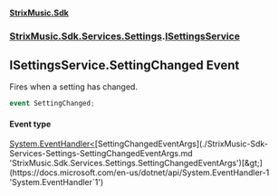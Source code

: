 #### [StrixMusic.Sdk](./index.md 'index')
### [StrixMusic.Sdk.Services.Settings](./StrixMusic-Sdk-Services-Settings.md 'StrixMusic.Sdk.Services.Settings').[ISettingsService](./StrixMusic-Sdk-Services-Settings-ISettingsService.md 'StrixMusic.Sdk.Services.Settings.ISettingsService')
## ISettingsService.SettingChanged Event
Fires when a setting has changed.  
```csharp
event SettingChanged;
```
#### Event type
[System.EventHandler&lt;](https://docs.microsoft.com/en-us/dotnet/api/System.EventHandler-1 'System.EventHandler`1')[SettingChangedEventArgs](./StrixMusic-Sdk-Services-Settings-SettingChangedEventArgs.md 'StrixMusic.Sdk.Services.Settings.SettingChangedEventArgs')[&gt;](https://docs.microsoft.com/en-us/dotnet/api/System.EventHandler-1 'System.EventHandler`1')
